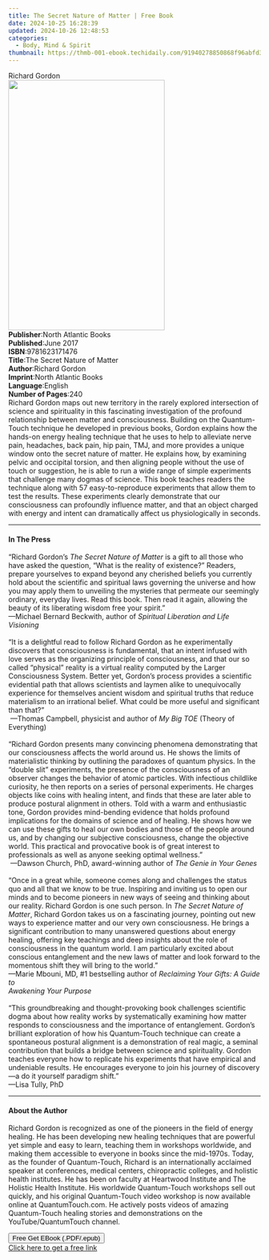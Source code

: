 ```yaml
---
title: The Secret Nature of Matter | Free Book
date: 2024-10-25 16:28:39
updated: 2024-10-26 12:48:53
categories:
  - Body, Mind & Spirit
thumbnail: https://thmb-001-ebook.techidaily.com/91940278850868f96abfd39c2310d9c0962c068c54d7aee883eab74daced20d1.jpg
---
```

<main id="book-container">
  <div class="flex flex-col">
    <div class="book-brief flex-1 py-6 px-4 sm:p-6 md:py-10 md:px-8">
      <!-- brief-->
      <div class="book-brief-main">Richard Gordon</div>
    </div>
    <div
      class="book-meta-info flex-1 grid gap-4 col-start-1 col-end-3 row-start-1 sm:mb-6 sm:grid-cols-4 lg:gap-6 lg:col-start-2 lg:row-end-6 lg:row-span-6 lg:mb-0"
    >
      <div
        class="book-meta-info-left place-content-center mt-4 p-4 text-sm leading-6 col-start-2 col-span-2 dark:text-slate-400"
      >
        <img
          class="w-full h-500 object-cover rounded-lg sm:h-255 sm:col-span-2 lg:col-span-full"
          src="https://img-001-ebook.techidaily.com/0f714c797daee7bddaf80cdedf96744a6a94836a5113c201873319022f18bc19.jpg"
          alt=""
          width="312"
          height="500"
        />
      </div>
      <div
        class="book-meta-info-right mt-2 col-start-1 row-start-2 col-span-3 self-center"
      >
        <!-- meta data  -->
        <div class="flex flex-col px-4 md:px-8">
          <div class="flex-1">
            <strong>Publisher</strong>:<span class="px-2"
              >North Atlantic Books</span
            >
          </div>
          <div class="flex-1">
            <strong>Published</strong>:<span class="px-2">June 2017</span>
          </div>
          <div class="flex-1">
            <strong>ISBN</strong>:<span class="px-2">9781623171476</span>
          </div>
          <div class="flex-1">
            <strong>Title</strong>:<span class="px-2"
              >The Secret Nature of Matter</span
            >
          </div>
          <div class="flex-1">
            <strong>Author</strong>:<span class="px-2">Richard Gordon</span>
          </div>
          <div class="flex-1">
            <strong>Imprint</strong>:<span class="px-2"
              >North Atlantic Books</span
            >
          </div>
          <div class="flex-1">
            <strong>Language</strong>:<span class="px-2">English</span>
          </div>
          <div class="flex-1">
            <strong>Number of Pages</strong>:<span class="px-2">240</span>
          </div>
        </div>
      </div>
    </div>
    <div class="book-description flex-1 py-6 px-4 sm:p-6 md:py-10 md:px-8">
      <div class="book-description-main">
        <div accordion-content="" id="description">
          Richard Gordon maps out new territory in the rarely explored
          intersection of science and spirituality in this
          fascinating&nbsp;investigation of the profound relationship between
          matter and consciousness. Building on the Quantum-Touch technique he
          developed in previous books, Gordon explains how the hands-on energy
          healing technique that he uses to help to alleviate nerve pain,
          headaches, back pain, hip pain, TMJ, and more provides a unique window
          onto the secret nature of matter. He explains how, by examining pelvic
          and occipital torsion, and then aligning people without the use of
          touch or suggestion, he is able to run a wide range of simple
          experiments that challenge many dogmas of science. This book teaches
          readers the technique along with 57 easy-to-reproduce experiments that
          allow them to test the results. These experiments clearly demonstrate
          that our consciousness can profoundly influence matter, and that an
          object charged with energy and intent can dramatically affect us
          physiologically in seconds.
        </div>
      </div>
    </div>
    <div class="book-excerpts flex-1 py-6 px-4 sm:p-6 md:py-10 md:px-8">
      <!-- excerpts-->
      <div class="book-excerpts-main">
        <hr />
        <h4 class="placeholder placeholder-heading">
          <span>In The Press</span>
        </h4>
        <p>
          “Richard Gordon’s <i>The Secret Nature of Matter </i>is a gift to all
          those who have asked the question, “What is the reality of existence?”
          Readers, prepare yourselves to expand beyond any cherished beliefs you
          currently hold about the scientific and spiritual laws governing the
          universe and how you may apply them to unveiling the mysteries that
          permeate our seemingly ordinary, everyday lives. Read this book. Then
          read it again, allowing the beauty of its liberating wisdom free your
          spirit.” <br />—Michael Bernard Beckwith, author of
          <i>Spiritual Liberation and Life Visioning</i> <br />
          &nbsp;<br />
          “It is a delightful read to follow Richard Gordon as he experimentally
          discovers that consciousness is fundamental, that an intent infused
          with love serves as the organizing principle of consciousness, and
          that our so called “physical” reality is a virtual reality computed by
          the Larger Consciousness System. Better yet, Gordon’s process provides
          a scientific evidential path that allows scientists and laymen alike
          to unequivocally experience for themselves ancient wisdom and
          spiritual truths that reduce materialism to an irrational belief. What
          could be more useful and significant than that?” <br />
          &nbsp;—Thomas Campbell, physicist and author of
          <i>My Big TOE</i> (Theory of Everything)<br />
          &nbsp;<br />
          “Richard Gordon presents many convincing phenomena demonstrating that
          our consciousness affects the world around us. He shows the limits of
          materialistic thinking by outlining the paradoxes of quantum physics.
          In the “double slit” experiments, the presence of the consciousness of
          an observer changes the behavior of atomic particles. With infectious
          childlike curiosity, he then reports on a series of personal
          experiments. He charges objects like coins with healing intent, and
          finds that these are later able to produce postural alignment in
          others. Told with a warm and enthusiastic tone, Gordon provides
          mind-bending evidence that holds profound implications for the domains
          of science and of healing. He shows how we can use these gifts to heal
          our own bodies and those of the people around us, and by changing our
          subjective consciousness, change the objective world. This practical
          and provocative book is of great interest to professionals as well as
          anyone seeking optimal wellness.” <br />
          &nbsp;—Dawson Church, PhD, award-winning author of
          <i>The Genie in Your Genes</i><br />
          &nbsp;<br />
          “Once in a great while, someone comes along and challenges the status
          quo and all that we know to be true. Inspiring and inviting us to open
          our minds and to become pioneers in new ways of seeing and thinking
          about our reality. Richard Gordon is one such person. In
          <i>The Secret Nature of Matter</i>, Richard Gordon takes us on a
          fascinating journey, pointing out new ways to experience matter and
          our very own consciousness. He brings a significant contribution to
          many unanswered questions about energy healing, offering key teachings
          and deep insights about the role of consciousness in the quantum
          world. I am particularly excited about conscious entanglement and the
          new laws of matter and look forward to the momentous shift they will
          bring to the world.” <br />
          —Marie Mbouni, MD, #1 bestselling author of
          <i>Reclaiming Your Gifts: A Guide to </i><br />
          <i>Awakening Your Purpose <br /></i><br />
          “This groundbreaking and thought-provoking book challenges scientific
          dogma about how reality works by systematically examining how matter
          responds to consciousness and the importance of entanglement. Gordon’s
          brilliant exploration of how his Quantum-Touch technique can create a
          spontaneous postural alignment is a demonstration of real magic, a
          seminal contribution that builds a bridge between science and
          spirituality. Gordon teaches everyone how to replicate his experiments
          that have empirical and undeniable results. He encourages everyone to
          join his journey of discovery—a do it yourself paradigm shift.” <br />
          —Lisa Tully, PhD
        </p>
      </div>
    </div>
    <div class="book-about-author flex-1 py-6 px-4 sm:p-6 md:py-10 md:px-8">
      <!-- about author-->
      <div class="book-main-author-main">
        <hr />
        <h4 class="placeholder placeholder-heading">
          <span>About the Author</span>
        </h4>
        <p>
          Richard Gordon is recognized as one of the pioneers in the field of
          energy healing. He has been developing new healing techniques that are
          powerful yet simple and easy to learn, teaching them in workshops
          worldwide, and making them accessible to everyone in books since the
          mid-1970s. Today, as the founder of Quantum-Touch, Richard is an
          internationally acclaimed speaker at conferences, medical centers,
          chiropractic colleges, and holistic health institutes. He has been on
          faculty at Heartwood Institute and The Holistic Health Institute. His
          worldwide Quantum-Touch workshops sell out quickly, and his original
          Quantum-Touch video workshop is now available online at
          QuantumTouch.com. He actively posts videos of amazing Quantum-Touch
          healing stories and demonstrations on the YouTube/QuantumTouch
          channel.
        </p>
      </div>
    </div>
    <div class="book-free-get flex-1 py-6 px-4 sm:p-6 md:py-10 md:px-8">
      <button
        id="btn-free-get"
        class="bg-blue-500 hover:bg-blue-700 text-white font-bold py-2 px-4 rounded"
      >
        Free Get EBook (.PDF/.epub)
      </button>
      <div id="countdown-display" class="px-2 text-lg mt-2"></div>
      <a
        id="free-link"
        class="hidden bg-blue-500 hover:bg-blue-700 text-white font-bold py-2 px-4 rounded"
        href="https://www.ebooks.com/en-us/book/2700029/the-secret-nature-of-matter/richard-gordon/"
        target="_blank"
        >Click here to get a free link</a
      >
    </div>
    <script>
      let countdownTime = 0;
      let countdownInterval = null;
      document
        .getElementById('btn-free-get')
        .addEventListener('click', startCountdown);
      function startCountdown() {
        countdownTime = new Date().getTime() + 60000 * 3;
        countdownInterval = setInterval(updateCountdown, 1000);
        document.getElementById('btn-free-get').disabled = true;
        document
          .getElementById('btn-free-get')
          .classList.add('bg-gray-500', 'cursor-not-allowed');
      }
      function updateCountdown() {
        let currentTime = new Date().getTime();
        let timeLeft = countdownTime - currentTime;
        let secondsLeft = Math.floor(timeLeft / 1000);
        document.getElementById('countdown-display').innerHTML =
          `Remaining time: ${secondsLeft} seconds.`;
        if (secondsLeft <= 0) {
          clearInterval(countdownInterval);
          document.getElementById('btn-free-get').classList.add('hidden');
          document.getElementById('free-link').classList.remove('hidden');
          document.getElementById('countdown-display').innerHTML = '';
        }
      }
    </script>
  </div>
</main>
